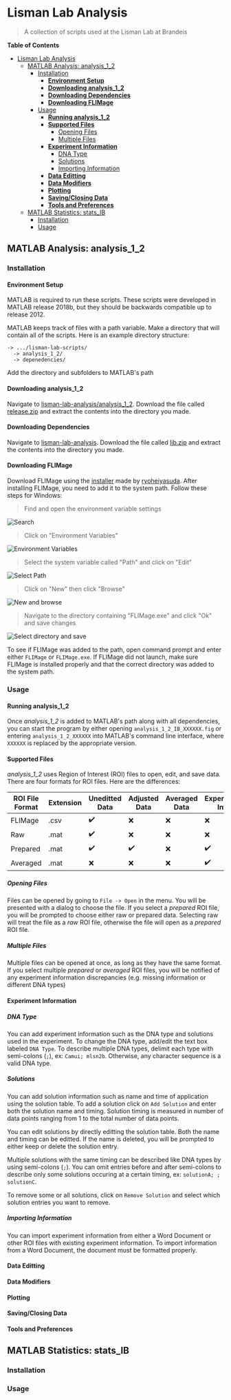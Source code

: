 # Lisman Lab Analysis
> A collection of scripts used at the Lisman Lab at Brandeis

**Table of Contents**
- [Lisman Lab Analysis](#lisman-lab-analysis)
  - [MATLAB Analysis: analysis_1_2](#matlab-analysis-analysis_1_2)
    - [Installation](#installation)
      - [**Environment Setup**](#environment-setup)
      - [**Downloading analysis_1_2**](#downloading-analysis_1_2)
      - [**Downloading Dependencies**](#downloading-dependencies)
      - [**Downloading FLIMage**](#downloading-flimage)
    - [Usage](#usage)
      - [**Running analysis_1_2**](#running-analysis_1_2)
      - [**Supported Files**](#supported-files)
        - [Opening Files](#opening-files)
        - [Multiple Files](#multiple-files)
      - [**Experiment Information**](#experiment-information)
        - [DNA Type](#dna-type)
        - [Solutions](#solutions)
        - [Importing Information](#importing-information)
      - [**Data Editting**](#data-editting)
      - [**Data Modifiers**](#data-modifiers)
      - [**Plotting**](#plotting)
      - [**Saving/Closing Data**](#savingclosing-data)
      - [**Tools and Preferences**](#tools-and-preferences)
  - [MATLAB Statistics: stats_IB](#matlab-statistics-stats_ib)
    - [Installation](#installation-1)
    - [Usage](#usage-1)

## MATLAB Analysis: analysis_1_2
### Installation
#### **Environment Setup**
MATLAB is required to run these scripts. These scripts were developed in MATLAB release 2018b, but they should be backwards compatible up to release 2012. 

MATLAB keeps track of files with a path variable. Make a directory that will contain all of the scripts. Here is an example directory structure:
```
-> .../lisman-lab-scripts/
  -> analysis_1_2/
  -> depenedencies/
```
Add the directory and subfolders to MATLAB's path

#### **Downloading analysis_1_2**
Navigate to [lisman-lab-analysis/analysis_1_2](https://github.com/igor-barinov/lisman-lab-analysis/tree/master/analysis_1_2_IB). Download the file called [release.zip](https://github.com/igor-barinov/lisman-lab-analysis/blob/master/analysis_1_2_IB/release.zip) and extract the contents into the directory you made.

#### **Downloading Dependencies**
Navigate to [lisman-lab-analysis](https://github.com/igor-barinov/lisman-lab-analysis). Download the file called [lib.zip](https://github.com/igor-barinov/lisman-lab-analysis/blob/master/lib.zip) and extract the contents into the directory you made.

#### **Downloading FLIMage**
Download FLIMage using the [installer](https://github.com/ryoheiyasuda/FLIMage_Installer) made by [ryoheiyasuda](https://github.com/ryoheiyasuda). After installing FLIMage, you need to add it to the system path. Follow these steps for Windows:

>Find and open the environment variable settings 

![Search](https://user-images.githubusercontent.com/23390420/93026476-2f150500-f5d4-11ea-9a10-2bfa1ad1a4dd.png)

> Click on "Environment Variables"

![Environment Variables](https://user-images.githubusercontent.com/23390420/93026477-2fad9b80-f5d4-11ea-9200-77f305657932.png)

> Select the system variable called "Path" and click on "Edit"

![Select Path](https://user-images.githubusercontent.com/23390420/93026478-2fad9b80-f5d4-11ea-9b6c-2b9807e9ae3a.png)

> Click on "New" then click "Browse"

![New and browse](https://user-images.githubusercontent.com/23390420/93026480-2fad9b80-f5d4-11ea-8881-6b7d8192e0aa.png)


> Navigate to the directory containing "FLIMage.exe" and click "Ok" and save changes

![Select directory and save](https://user-images.githubusercontent.com/23390420/93026481-2fad9b80-f5d4-11ea-9ee2-3f3c49b355c0.png)

To see if FLIMage was added to the path, open command prompt and enter either `FLIMage` or `FLIMage.exe`. If FLIMage did not launch, make sure FLIMage is installed properly and that the correct directory was added to the system path.

### Usage
#### **Running analysis_1_2**
Once *analysis_1_2* is added to MATLAB's path along with all dependencies, you can start the program by either opening `analysis_1_2_IB_XXXXXX.fig` or entering `analysis_1_2_XXXXXX` into MATLAB's command line interface, where `XXXXXX` is replaced by the appropriate version.

#### **Supported Files**
*analysis_1_2* uses Region of Interest (ROI) files to open, edit, and save data. There are four formats for ROI files. Here are the differences:

| ROI File Format | Extension | Uneditted Data | Adjusted Data | Averaged Data | Experiment Info |
| - | - | - | - | - | - |
| FLIMage   | .csv | ✔️ | ❌ | ❌ | ❌ | ❌ |
| Raw       | .mat | ✔️ | ❌ | ❌ | ❌ | ❌ |
| Prepared  | .mat | ✔️ | ✔️ | ❌ | ✔️ | ❌ |
| Averaged  | .mat | ❌ | ❌ | ❌ | ✔️ | ✔️ |

##### Opening Files
Files can be opened by going to `File -> Open` in the menu. You will be presented with a dialog to choose the file. If you select a *prepared* ROI file, you will be prompted to choose either raw or prepared data. Selecting raw will treat the file as a *raw* ROI file, otherwise the file will open as a *prepared* ROI file.

##### Multiple Files
Multiple files can be opened at once, as long as they have the same format. If you select multiple *prepared* or *averaged* ROI files, you will be notified of any experiment information discrepancies (e.g. missing information or different DNA types)

#### **Experiment Information**
##### DNA Type
You can add experiment information such as the DNA type and solutions used in the experiment. To change the DNA type, add/edit the text box labeled `DNA Type`. To describe multiple DNA types, delimit each type with semi-colons (`;`), ex: `Camui; mlsn2b`. Otherwise, any character sequence is a valid DNA type.

##### Solutions
You can add solution information such as name and time of application using the solution table. To add a solution click on `Add Solution` and enter both the solution name and timing. Solution timing is measured in number of data points ranging from 1 to the total number of data points.

You can edit solutions by directly editting the solution table. Both the name and timing can be editted. If the name is deleted, you will be prompted to either keep or delete the solution entry.

Multiple solutions with the same timing can be described like DNA types by using semi-colons (`;`). You can omit entries before and after semi-colons to describe only some solutions occuring at a certain timing, ex: `solutionA; ; solutionC`.

To remove some or all solutions, click on `Remove Solution` and select which solution entries you want to remove.

##### Importing Information
You can import experiment information from either a Word Document or other ROI files with existing experiment information. To import information from a Word Document, the document must be formatted properly. 


#### **Data Editting**
#### **Data Modifiers**
#### **Plotting**
#### **Saving/Closing Data**
#### **Tools and Preferences**

## MATLAB Statistics: stats_IB
### Installation
### Usage